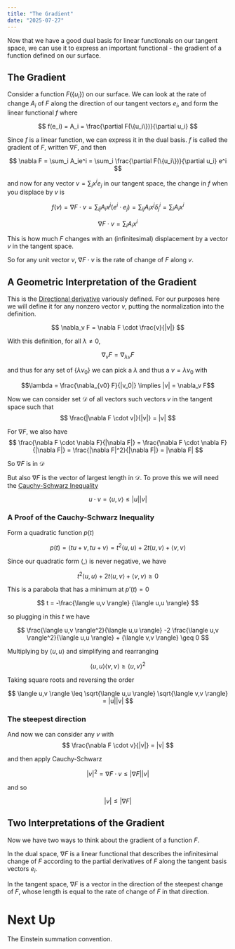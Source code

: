 ```yaml
---
title: "The Gradient"
date: "2025-07-27"
---
```


Now that we have a good dual basis for linear functionals on our tangent space, we can use it to express an important functional - the gradient of a function defined on our surface.

<!-- more -->

## The Gradient

Consider a function $F(\{u_i\})$ on our surface. We can look at the rate of change $A_i$ of $F$ along the direction of our tangent vectors $e_i$, and form the linear functional $f$ where

$$
f(e_i) = A_i = \frac{\partial F(\{u_i\})}{\partial u_i} 
$$

Since $f$ is a linear function, we can express it in the dual basis. $f$ is called the gradient of $F$, written $\nabla F$, and then

$$
\nabla F = \sum_i A_ie^i = \sum_i \frac{\partial F(\{u_i\})}{\partial u_i} e^i
$$

and now for any vector $v = \sum_i x^i e_j$ in our tangent space, the change in $f$ when you displace by $v$ is

$$
f(v) = \nabla F \cdot v = \sum_{ij}A_i x^j (e^i \cdot e_j)  =  \sum_{ij}A_i x^j \delta^i_j = \sum_i A_i x^i
$$

$$
\nabla F \cdot v =  \sum_i A_i x^i
$$

This is how much $F$ changes with an (infinitesimal) displacement by a vector $v$ in the tangent space.

So for any unit vector $v$, $\nabla F \cdot v$ is the rate of change of $F$ along $v$.

## A Geometric Interpretation of the Gradient



This is the [Directional derivative](https://en.wikipedia.org/wiki/Directional_derivative) variously defined. For our purposes here we will define it for any nonzero vector $v$, putting the normalization into the definition.

$$
\nabla_v F = \nabla F \cdot \frac{v}{|v|}
$$

With this definition, for all $\lambda \neq 0$,

$$\nabla_v F = \nabla_{\lambda v} F$$

and thus for any set of $\{\lambda v_0\}$ we can pick a $\lambda$ and thus a $v = \lambda v_0$ with

$$\lambda = \frac{\nabla_{v0} F}{|v_0|} \implies |v| = \nabla_v F$$ 

Now we can consider set $\mathcal{D}$ of all vectors such vectors $v$ in the tangent space such that
$$
\frac{|\nabla F \cdot v|}{|v|} = |v|
$$

For $\nabla F$, we also have
$$
\frac{\nabla F \cdot \nabla F}{|\nabla F|} = \frac{\nabla F \cdot \nabla F}{|\nabla F|} = \frac{|\nabla F|^2}{|\nabla F|}  = |\nabla F|
$$

So $\nabla F$ is in $\mathcal{D}$

But also $\nabla F$ is the vector of largest length in $\mathcal{D}$. To prove this we will need the [Cauchy-Schwarz Inequality](https://en.wikipedia.org/wiki/Cauchy%E2%80%93Schwarz_inequality)

$$
u \cdot v = \langle u,v \rangle \leq |u||v|
$$

### A Proof of the Cauchy-Schwarz Inequality

Form a quadratic function $p(t)$

$$
p(t) = \langle tu+v,tu+v \rangle = t^2\langle u,u \rangle + 2t\langle u,v \rangle + \langle v,v \rangle
$$

Since our quadratic form $\langle ,\rangle$ is never negative, we have

$$
 t^2\langle u,u \rangle + 2t\langle u,v \rangle + \langle v,v \rangle \geq 0
$$

This is a parabola that has a minimum at $p'(t)=0$

$$
t = -\frac{\langle u,v \rangle} {\langle u,u \rangle}
$$

so plugging in this $t$ we have

$$
\frac{\langle u,v \rangle^2}{\langle u,u \rangle} -2 \frac{\langle u,v \rangle^2}{\langle u,u \rangle} + {\langle v,v \rangle} \geq 0
$$

Multiplying by $\langle u,u \rangle$ and simplifying and rearranging 

$$
\langle u,u \rangle \langle v,v \rangle \geq  {\langle u,v \rangle}^2
$$

Taking square roots and reversing the order

$$
\langle u,v \rangle \leq \sqrt{\langle u,u \rangle} \sqrt{\langle v,v \rangle} = |u||v|
$$

### The steepest direction


And now we can consider any $v$ with
$$
\frac{\nabla F \cdot v}{|v|} = |v|
$$

and then apply Cauchy-Schwarz

$$
|v|^2  = \nabla F \cdot v \leq |\nabla F||v|
$$

and so

$$
|v| \leq |\nabla F|
$$

## Two Interpretations of the Gradient

Now we have two ways to think about the gradient of a function $F$.

In the dual space, $\nabla F$ is a linear functional that describes the infinitesimal change of $F$ according to the partial derivatives of $F$ along the tangent basis vectors $e_i$.

In the tangent space, $\nabla F$ is a vector in the direction of the steepest change of $F$, whose length is equal to the rate of change of $F$ in that direction.

# Next Up

The Einstein summation convention.